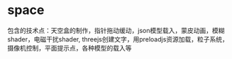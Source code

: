 # space

包含的技术点：天空盒的制作，指针拖动缓动，json模型载入，蒙皮动画，模糊shader，电磁干扰shader, threejs创建文字，用preloadjs资源加载，粒子系统，摄像机控制，平面提示点，各种模型的载入等